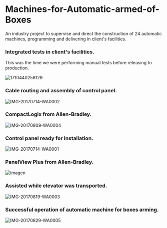 # Machines-for-Automatic-armed-of-Boxes
An industry project to supervise and direct the construction of 24 automatic machines, programming and delivering in client's facilities. 

### Integrated tests in client's facilities.
This was the time we were performing manual tests before releasing to production.

![1710440258129](https://github.com/Lechuga-Geronimo/Machine-for-Boxes-Arming/assets/142461885/58029dcc-2e9a-4ee6-8ff5-8dcc75d0c89a)

### Cable routing and assembly of control panel.

![IMG-20170714-WA0002](https://github.com/Lechuga-Geronimo/Machine-for-Boxes-Arming/assets/142461885/700ce736-9dba-4524-b5d0-4cb604e9b352)

### CompactLogix from Allen-Bradley. 

![IMG-20170809-WA0004](https://github.com/Lechuga-Geronimo/Machine-for-Boxes-Arming/assets/142461885/9f9bd3c5-cab9-480c-87cf-0e1003ebb643)

### Control panel ready for installation. 

![IMG-20170714-WA0001](https://github.com/Lechuga-Geronimo/Machine-for-Boxes-Arming/assets/142461885/de7cb0d8-5eca-48de-9eeb-bb284b750b0d)

### PanelView Plus from Allen-Bradley. 

![imagen](https://github.com/Lechuga-Geronimo/Machine-for-Boxes-Arming/assets/142461885/69640ac9-d801-4370-bee3-a6a4474cad12)

### Assisted while elevator was transported. 

![IMG-20170819-WA0003](https://github.com/Lechuga-Geronimo/Machine-for-Boxes-Arming/assets/142461885/9c2df776-74cc-441f-bff1-c4d52d37ca19)

### Successful operation of automatic machine for boxes arming. 

![IMG-20170829-WA0005](https://github.com/Lechuga-Geronimo/Machine-for-Boxes-Arming/assets/142461885/4d647da7-8e58-4cb1-8abe-cf34fd246fd0)
